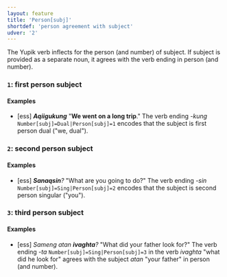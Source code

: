 ```yaml
---
layout: feature
title: 'Person[subj]'
shortdef: 'person agreement with subject'
udver: '2'
---
```


The Yupik verb inflects for the person (and number) of subject. If subject is provided as a separate noun, it agrees with the verb ending in person (and number).

### <a name="1">`1`</a>: first person subject

#### Examples

* [ess] _<b>Aqiigukung</b>_  "<b>We went on a long trip</b>." The verb ending _-kung_ `Number[subj]=Dual|Person[subj]=1` encodes that the subject is first person dual ("we, dual").

### <a name="2">`2`</a>: second person subject

#### Examples

* [ess] _<b>Sanaqsin</b>?_ "What are you going to do?" The verb ending _-sin_ `Number[subj]=Sing|Person[subj]=2` encodes that the subject is second person singular ("you").

### <a name="3">`3`</a>: third person subject

#### Examples

* [ess] _Sameng atan <b>ivaghta</b>?_ "What did your father look for?" The verb ending _-ta_ `Number[subj]=Sing|Person[subj]=3` in the verb _ivaghta_ "what did he look for" agrees with the subject _atan_ "your father" in person (and number).

<!-- Interlanguage links updated Po 6. listopadu 2023, 21:42:01 CET -->
